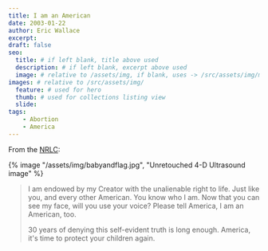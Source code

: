 ```yaml
---
title: I am an American
date: 2003-01-22
author: Eric Wallace
excerpt:
draft: false
seo:
  title: # if left blank, title above used
  description: # if left blank, excerpt above used
  image: # relative to /assets/img, if blank, uses -> /src/assets/img/meta/default.png
images: # relative to /src/assets/img/
  feature: # used for hero
  thumb: # used for collections listing view
  slide:
tags:
    - Abortion
    - America
---
```

From the [NRLC](http://www.nrlc.org/):

{% image "/assets/img/babyandflag.jpg", "Unretouched 4-D Ultrasound image" %}

> I am endowed by my Creator
> with the unalienable right to life.
> Just like you, and every other American.
> You know who I am.
> Now that you can see my face,
> will you use your voice?
> Please tell America,
> I am an American, too.
>
> 30 years of denying this self-evident truth is long enough.
> America, it's time to protect your children again.
